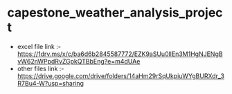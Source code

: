 # capestone_weather_analysis_project
* excel file link :- https://1drv.ms/x/c/ba6d6b2845587772/EZK9aSUu0llEn3M1HgNJENgBvW62nWPpdRvZGpkQTBbEng?e=m4dUAe
* other files link :-https://drive.google.com/drive/folders/14aHm29rSqUkpiuWYgBURXdr_3R7Bu4-W?usp=sharing
